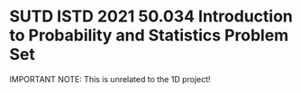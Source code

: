 # SUTD ISTD 2021 50.034 Introduction to Probability and Statistics Problem Set

IMPORTANT NOTE: This is unrelated to the 1D project!

